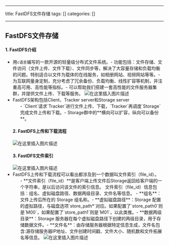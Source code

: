 
--- 
title:  FastDFS文件存储 
tags: []
categories: [] 

---
## FastDFS文件存储

#### 1. FastDFS介绍
- 用`c语言`编写的一款开源的轻量级分布式文件系统。- 功能包括：文件存储、文件访问（文件上传、文件下载）、文件同步等，解决了大容量存储和负载均衡的问题。特别适合以文件为载体的在线服务，如相册网站、视频网站等等。- 为互联网量身定制，充分考虑了冗余备份、负载均衡、线性扩容等机制，并注重高可用、高性能等指标。- 可以帮助我们搭建一套高性能的文件服务器集群，并提供文件上传、下载等服务。 <img src="https://img-blog.csdnimg.cn/20200211130210944.png?x-oss-process=image/watermark,type_ZmFuZ3poZW5naGVpdGk,shadow_10,text_aHR0cHM6Ly9ibG9nLmNzZG4ubmV0L3dlaXhpbl80NTgwNTMzOQ==,size_16,color_FFFFFF,t_70" alt="在这里插入图片描述"><li>FastDFS架构包括Client、Tracker server和Storage server 
  <ul>- `Client`请求`Tracker`进行文件上传、下载，`Tracker`再调度`Storage`完成文件上传和下载。- Storage群中的**横向可以扩容，纵向可以备份**。
#### 2. FastDFS上传和下载流程

<img src="https://img-blog.csdnimg.cn/20200211130242790.png?x-oss-process=image/watermark,type_ZmFuZ3poZW5naGVpdGk,shadow_10,text_aHR0cHM6Ly9ibG9nLmNzZG4ubmV0L3dlaXhpbl80NTgwNTMzOQ==,size_16,color_FFFFFF,t_70" alt="在这里插入图片描述">

#### 3. FastDFS文件索引

<img src="https://img-blog.csdnimg.cn/20200211130359835.png" alt="在这里插入图片描述">
<li> FastDFS上传和下载流程可以看出都涉及到一个数据叫文件索引（file_id）。 
  <ul>- **文件索引（file_id）**是客户端上传文件后Storage返回给客户端的一个字符串，是以后访问该文件的索引信息。
文件索引（file_id）信息包括：组名、虚拟磁盘路径、数据两级目录、文件名等信息。
- **组名**：文件上传后所在的 Storage 组名称。- **虚拟磁盘路径**：Storage 配置的虚拟路径，与磁盘选项`store_path*`对应。如果配置了`store_path0`则是`M00`，如果配置了`store_path1`则是`M01`，以此类推。- **数据两级目录**：Storage 服务器在每个虚拟磁盘路径下创建的两级目录，用于存储数据文件。- **文件名**：由存储服务器根据特定信息生成，文件名包含:源存储服务器IP地址、文件创建时间戳、文件大小、随机数和文件拓展名等信息。 <img src="https://img-blog.csdnimg.cn/20200211130430358.png?x-oss-process=image/watermark,type_ZmFuZ3poZW5naGVpdGk,shadow_10,text_aHR0cHM6Ly9ibG9nLmNzZG4ubmV0L3dlaXhpbl80NTgwNTMzOQ==,size_16,color_FFFFFF,t_70" alt="在这里插入图片描述">